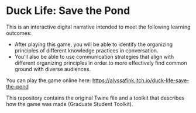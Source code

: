 # Duck Life: Save the Pond

This is an interactive digital narrative intended to meet the following learning outcomes:
- After playing this game, you will be able to identify the organizing principles of different knowledge practices in conversation.
- You’ll also be able to use communication strategies that align with different organizing principles in order to more effectively find common ground with diverse audiences.

You can play the game online here: https://alyssafink.itch.io/duck-life-save-the-pond

This repository contains the original Twine file and a toolkit that describes how the game was made (Graduate Student Toolkit).
